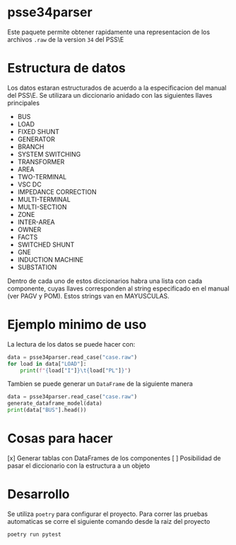 # psse34parser

Este paquete permite obtener rapidamente una representacion de los archivos `.raw` de la version `34` del PSS\\E

# Estructura de datos
Los datos estaran estructurados de acuerdo a la especificacion del manual del PSS\\E. Se utilizara un diccionario anidado con las siguientes llaves principales
* BUS
* LOAD
* FIXED SHUNT
* GENERATOR
* BRANCH
* SYSTEM SWITCHING
* TRANSFORMER
* AREA
* TWO-TERMINAL
* VSC DC
* IMPEDANCE CORRECTION
* MULTI-TERMINAL
* MULTI-SECTION
* ZONE
* INTER-AREA
* OWNER
* FACTS
* SWITCHED SHUNT
* GNE
* INDUCTION MACHINE
* SUBSTATION

Dentro de cada uno de estos diccionarios habra una lista con cada componente, cuyas llaves corresponden al string especificado en el manual (ver PAGV y POM). Estos strings van en MAYUSCULAS.

# Ejemplo minimo de uso
La lectura de los datos se puede hacer con:

```python
data = psse34parser.read_case("case.raw")
for load in data["LOAD"]:
    print(f"{load["I"]}\t{load["PL"]}")
```

Tambien se puede generar un `DataFrame` de la siguiente manera
```python
data = psse34parser.read_case("case.raw")
generate_dataframe_model(data)
print(data["BUS"].head())
```

# Cosas para hacer
[x] Generar tablas con DataFrames de los componentes
[ ] Posibilidad de pasar el diccionario con la estructura a un objeto 

# Desarrollo
Se utiliza `poetry` para configurar el proyecto.
Para correr las pruebas automaticas se corre el siguiente comando desde la raiz del proyecto
```
poetry run pytest
```